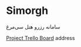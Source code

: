 Simorgh
=======
سامانه رزرو هتل سی‌مرغ

[Project Trello Board](https://trello.com/b/DLs9BTSp/simorgh) address
